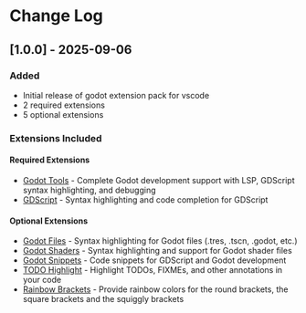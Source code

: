 # Change Log

## [1.0.0] - 2025-09-06

### Added
- Initial release of godot extension pack for vscode
- 2 required extensions
- 5 optional extensions

### Extensions Included

#### Required Extensions
- [Godot Tools](https://marketplace.visualstudio.com/items?itemName&#x3D;geequlim.godot-tools) - Complete Godot development support with LSP, GDScript syntax highlighting, and debugging
- [GDScript](https://marketplace.visualstudio.com/items?itemName&#x3D;jjkim.gdscript) - Syntax highlighting and code completion for GDScript

#### Optional Extensions  
- [Godot Files](https://marketplace.visualstudio.com/items?itemName&#x3D;alfish.godot-files) - Syntax highlighting for Godot files (.tres, .tscn, .godot, etc.)
- [Godot Shaders](https://marketplace.visualstudio.com/items?itemName&#x3D;arkii.godot-shaders) - Syntax highlighting and support for Godot shader files
- [Godot Snippets](https://marketplace.visualstudio.com/items?itemName&#x3D;razoric.gdscript-snippets) - Code snippets for GDScript and Godot development
- [TODO Highlight](https://marketplace.visualstudio.com/items?itemName&#x3D;wayou.vscode-todo-highlight) - Highlight TODOs, FIXMEs, and other annotations in your code
- [Rainbow Brackets](https://marketplace.visualstudio.com/items?itemName&#x3D;2gua.rainbow-brackets) - Provide rainbow colors for the round brackets, the square brackets and the squiggly brackets
